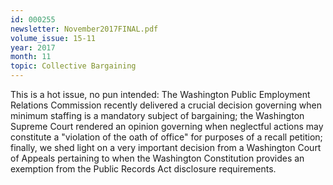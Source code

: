 ```yaml
---
id: 000255
newsletter: November2017FINAL.pdf
volume_issue: 15-11
year: 2017
month: 11
topic: Collective Bargaining
---
```


This is a hot issue, no pun intended:  The Washington Public Employment Relations Commission recently delivered a crucial decision governing when minimum staffing is a mandatory subject of bargaining; the Washington Supreme Court rendered an opinion governing when neglectful actions may constitute a "violation of the oath of office" for purposes of a recall petition; finally, we shed light on a very important decision from a Washington Court of Appeals pertaining to when the Washington Constitution provides an exemption from the Public Records Act disclosure requirements.